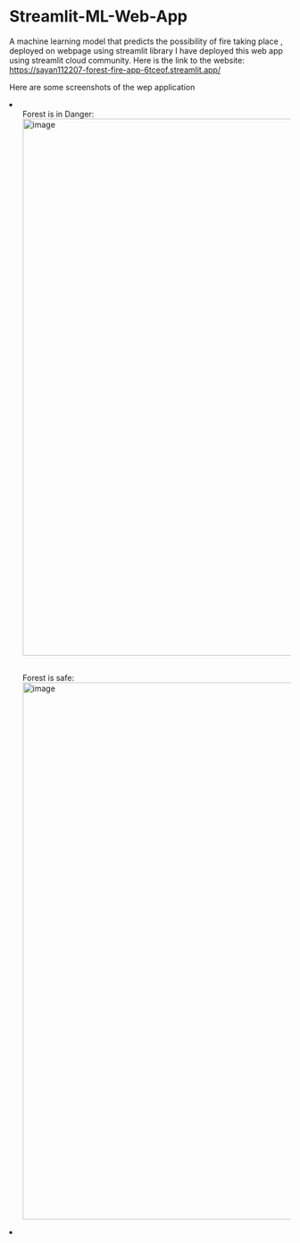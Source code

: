 # Streamlit-ML-Web-App
 A machine learning model that predicts the possibility of fire taking place , deployed on webpage using streamlit library
 I have deployed this web app using streamlit cloud community. Here is the link to the website:
https://sayan112207-forest-fire-app-6tceof.streamlit.app/

Here are some screenshots of the wep application

<li>
 <ul>Forest is in Danger:
  <img width="960" alt="image" src="https://user-images.githubusercontent.com/90127231/226433372-16f3486d-0d1e-4d9e-833d-1688fd94168f.png"></ul><br>
 <ul>Forest is safe:
  <img width="960" alt="image" src="https://user-images.githubusercontent.com/90127231/226433658-09f729e7-0940-4ac4-af6a-8d2aefd438bb.png"></ul>
 <li>
